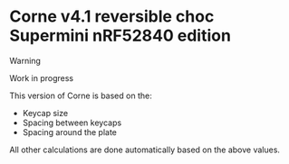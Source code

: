 # Corne v4.1 reversible choc Supermini nRF52840 edition

> [!WARNING]
> Work in progress

This version of Corne is based on the:
<ul>
    <li>Keycap size</li>
    <li>Spacing between keycaps</li>
    <li>Spacing around the plate</li>
</ul>

All other calculations are done automatically based on the above values.
